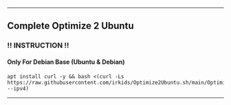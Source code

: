 ---------------------------------------------------------------------------------------------------------------------------------------
## Complete Optimize 2 Ubuntu

###  ‼️ INSTRUCTION ‼️

#### Only For Debian Base (Ubuntu & Debian)
   
```
apt install curl -y && bash <(curl -Ls https://raw.githubusercontent.com/irkids/Optimize2Ubuntu.sh/main/Optimize2Ubuntu.sh --ipv4)
```

---------------------------------------------------------------------------------------------------------------------------------------
